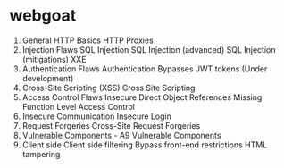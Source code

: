 # webgoat

1.	General	HTTP Basics
HTTP Proxies
2.	Injection Flaws	SQL Injection
SQL Injection (advanced)
SQL Injection (mitigations)
XXE
3.	Authentication Flaws	Authentication Bypasses
JWT tokens (Under development)
4.	Cross-Site Scripting (XSS)	Cross Site Scripting
5.	Access Control Flaws	Insecure Direct Object References
Missing Function Level Access Control
6.	Insecure Communication	Insecure Login
7.	Request Forgeries	Cross-Site Request Forgeries
8.	Vulnerable Components - A9	Vulnerable Components
9.	Client side	Client side filtering
Bypass front-end restrictions
HTML tampering
